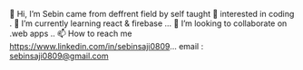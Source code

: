👋 Hi, I’m Sebin
came from deffrent field
by self taught
👀 interested in coding .
🌱 I’m currently learning react & firebase ...
💞️ I’m looking to collaborate on .web apps ..
📫 How to reach me https://www.linkedin.com/in/sebinsaji0809...
email : sebinsaji0809@gmail.com
